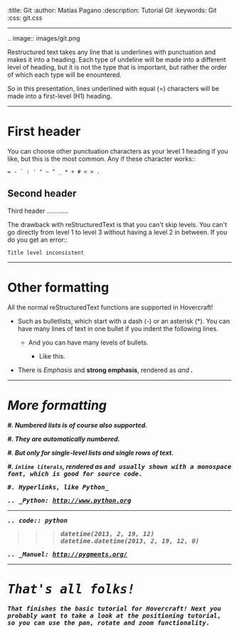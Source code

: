:title: Git
:author: Matías Pagano
:description: Tutorial Git
:keywords: Git
:css: git.css

----

.. image:: images/git.png


Restructured text takes any line that is underlines with punctuation and
makes it into a heading. Each type of undeline will be made into a different
level of heading, but it is not the type that is important, but rather the
order of which each type will be enountered.

So in this presentation, lines underlined with equal (=) characters will be
made into a first-level (H1) heading.

----

First header
============

You can choose other punctuation characters as your level 1 heading if you like,
but this is the most common. Any if these character works::

    = - ` : ' " ~ ^ _ * + # < > .

Second header
-------------

Third header
............

The drawback with reStructuredText is that you can't skip levels. You can't
go directly from level 1 to level 3 without having a level 2 in between.
If you do you get an error::

    Title level inconsistent

----

Other formatting
================

All the normal reStructuredText functions are supported in Hovercraft!

- Such as bulletlists, which start with a dash (-) or an asterisk (*).
  You can have many lines of text in one bullet if you indent the
  following lines.

   - And you can have many levels of bullets.
   
       - Like this.
    
- There is *Emphasis* and **strong emphasis**, rendered as <em> and <strong>.

----

More formatting
===============

#. Numbered lists is of course also supported.

#. They are automatically numbered.

#. But only for single-level lists and single rows of text.

#. ``inline literals``, rendered as <tt> and usually shown with a monospace font, which is good for source code.

#. Hyperlinks, like Python_

.. _Python: http://www.python.org


----

.. code:: python

   >>> datetime(2013, 2, 19, 12)
   datetime.datetime(2013, 2, 19, 12, 0)

.. _Manuel: http://pygments.org/

----

That's all folks!
=================

That finishes the basic tutorial for Hovercraft! Next you probably want to
take a look at the positioning tutorial, so you can use the pan, rotate and
zoom functionality.
